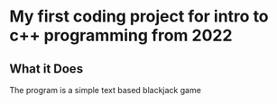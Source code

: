 # My first coding project for intro to c++ programming from 2022

## What it Does
The program is a simple text based blackjack game
